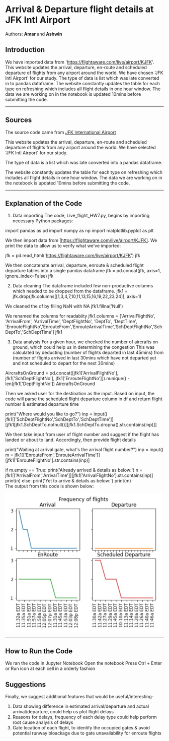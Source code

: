 # Arrival & Departure flight details at JFK Intl Airport

Authors:  **Amar** and **Ashwin**

## Introduction
We have imported data from 'https://flightaware.com/live/airport/KJFK'. 
This website updates the arrival, departure, en-route and scheduled departure of flights from any airport around the world. 
We have chosen 'JFK Intl Airport' for our study. 
The type of data is list which was late converted in to pandas dataframe.
The website constantly updates the table for each type on refreshing which includes all flight details in one hour window. 
The data we are working on in the notebook is updated 10mins before submitting the code.

---

## Sources
The source code came from [JFK International Airport](https://flightaware.com/live/airport/KJFK)

This website updates the arrival, departure, en-route and scheduled departure of flights from any airport around the world. 
We have selected 'JFK Intl Airport' for our study. 

The type of data is a list which was late converted into a pandas dataframe.

The website constantly updates the table for each type on refreshing which includes all flight details in one hour window.  The data we are working on in the notebook is updated 10mins before submitting the code.

---

## Explanation of the Code


1. Data importing
The code, Live_flight_HW7.py, begins by importing necessary Python packages: 

import pandas as pd
import numpy as np
import matplotlib.pyplot as plt

We then import data from [https://flightaware.com/live/airport/KJFK]. 
We print the data to allow us to verify what we've imported:

jfk = pd.read_html('https://flightaware.com/live/airport/KJFK')
jfk

We then concatenate arrival, departure, enroute & scheduled flight departure tables into a single pandas dataframe
jfk = pd.concat(jfk, axis=1, ignore_index=False)
jfk
	
2. Data cleaning
The dataframe included few non-productive columns which needed to be dropped from the dataframe.
jfk1 = jfk.drop(jfk.columns[[1,3,4,7,10,11,13,15,16,19,22,23,24]], axis=1)

We cleaned the df by filling NaN with NA
jfk1.fillna('Null')

We renamed the columns for readabiity
jfk1.columns = ['ArrivalFlightNo', 'ArrivalFrom', 'ArrivalTime', 'DeptFlightNo', 'DeptTo', 'DeptTime', 'EnrouteFlightNo','EnrouteFrom','EnrouteArrivalTime','SchDeptFlightNo','SchDeptTo','SchDeptTime']
jfk1	

3. Data analysis
For a given hour, we checked the number of aircrafts on ground, which could help us in determining the congestion
This was calculated by deducting (number of flights departed in last 45mins) from (number of flights arrived in last 30mins which have not departed yet and not scheduled to depart for the next 30mins) 

AircraftsOnGround = pd.concat([jfk1['ArrivalFlightNo'], jfk1['SchDeptFlightNo'], jfk1['EnrouteFlightNo']]).nunique() - len(jfk1['DeptFlightNo'])
AircraftsOnGround

Then we asked user for the destination as the input. Based on input, the code will parse the scheduled flight departure column in df and return flight number & estimated departure time

print("Where would you like to go?")
inp = input()
jfk1[['SchDeptFlightNo','SchDeptTo','SchDeptTime']][jfk1[jfk1.SchDeptTo.notnull()][jfk1.SchDeptTo.dropna().str.contains(inp)]]

We then take input from user of flight number and suggest if the flight has landed or about to land. Accordingly, then provide flight details 

print("Waiting at arrival gate, what's the arrival flight number?")
inp = input()
m = jfk1[['EnrouteFrom','EnrouteArrivalTime']][jfk1['EnrouteFlightNo'].str.contains(inp)]

if m.empty == True:
    print('Already arrived & details as below:')
    n = jfk1[['ArrivalFrom','ArrivalTime']][jfk1['ArrivalFlightNo'].str.contains(inp)]
    print(n)
else:
    print('Yet to arrive & details as below:')
    print(m)  
The output from this code is shown below:

![Image of Plot](images/Arrival_Frequency.png)

---

## How to Run the Code

We ran the code in Jupyter Notebook
Open the notebook
Press Ctrl + Enter or Run icon at each cell in a orderly fashion

## Suggestions

Finally, we suggest additional features that would be useful/interesting-
1. Data showing difference in estimated arrival/departure and actual arrival/departure, could help us plot flight delays
2. Reasons for delays, frequency of each delay type could help perform root cause analysis of delays
3. Gate location of each flight, to identify the occupied gates & avoid potential runway bloackage due to gate unavailability for enroute flights

